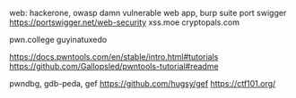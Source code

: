 web: hackerone, owasp damn vulnerable web app, burp suite
port swigger
https://portswigger.net/web-security
xss.moe
cryptopals.com

pwn.college
guyinatuxedo

https://docs.pwntools.com/en/stable/intro.html#tutorials
https://github.com/Gallopsled/pwntools-tutorial#readme

pwndbg, gdb-peda, gef
https://github.com/hugsy/gef
https://ctf101.org/